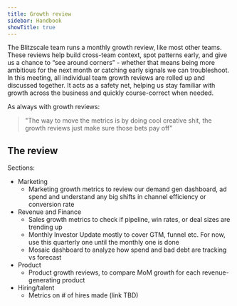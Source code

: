 ```yaml
---
title: Growth review
sidebar: Handbook
showTitle: true
---
```


The Blitzscale team runs a monthly growth review, like most other teams. These reviews help build cross-team context, spot patterns early, and give us a chance to “see around corners” - whether that means being more ambitious for the next month or catching early signals we can troubleshoot. In this meeting, all individual team growth reviews are rolled up and discussed together. It acts as a safety net, helping us stay familiar with growth across the business and quickly course-correct when needed.

As always with growth reviews:

> "The way to move the metrics is by doing cool creative shit, the growth reviews just make sure those bets pay off"

## The review

Sections:

- Marketing
  - <PrivateLink url="https://docs.google.com/spreadsheets/d/1JxE2t0C6P9s_5Ee_TTsbNrayNAgwx1kjA9jgqdp3dDw/edit?usp=sharing">Marketing growth metrics</PrivateLink> to review our demand gen dashboard, ad spend and understand any big shifts in channel efficiency or conversion rate
- Revenue and Finance
  - <PrivateLink url="https://docs.google.com/spreadsheets/d/14GdsNILsIC5gtNa_vxlsxKPiOQSlVtg-V7vZ5zrwgFQ/edit?gid=0#gid=0">Sales growth metrics</PrivateLink> to check if pipeline, win rates, or deal sizes are trending up
  - <PrivateLink url="https://docs.google.com/spreadsheets/d/1SOXJos-eBLEmy9EKkFJkFdN78WOgEXpioNSbRU95IBk/edit?gid=1393550865#gid=1393550865">Monthly Investor Update</PrivateLink> mostly to cover GTM, funnel etc. For now, use <PrivateLink url="https://docs.google.com/spreadsheets/d/1WLNNKODanF6ApVjl1zkv3BFM_2nogCFtNTB2aOCQzNM/edit?gid=2096742176#gid=2096742176">this quarterly one</PrivateLink> until the monthly one is done
  - <PrivateLink url="https://app.mosaic.tech/analysis/document/84787eb0-e738-49fe-b2cc-81e4618734e0">Mosaic dashboard</PrivateLink> to analyze how spend and bad debt are tracking vs forecast
- Product
  - <PrivateLink url="https://docs.google.com/spreadsheets/d/1Q_hibP9Pv4b8H_9guceKXNrTUP0B_5hWvmiM-EJ2LrU/edit?gid=726133473#gid=726133473">Product growth reviews</PrivateLink>, to compare MoM growth for each revenue-generating product
- Hiring/talent
  - Metrics on # of hires made (link TBD)


